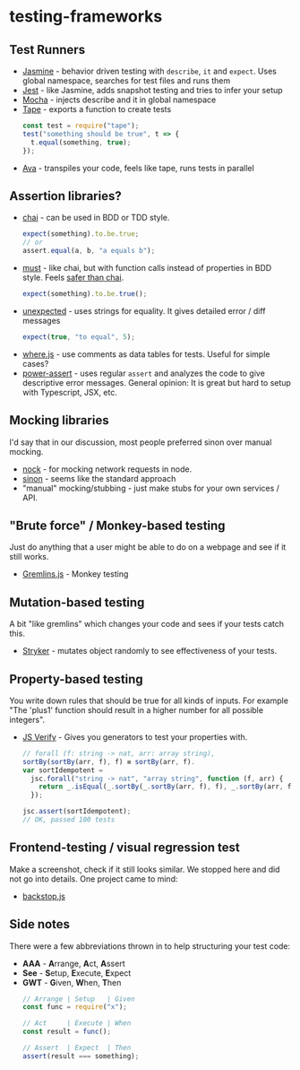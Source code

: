 # testing-frameworks

## Test Runners
* [Jasmine](https://jasmine.github.io/) - behavior driven testing with `describe`, `it` and `expect`. Uses global 
namespace, searches for test files and runs them
* [Jest](https://facebook.github.io/jest/) - like Jasmine, adds snapshot testing and tries to infer your setup
* [Mocha](http://mochajs.org/) - injects describe and it in global namespace
* [Tape](https://github.com/substack/tape) - exports a function to create tests
  ```javascript
  const test = require("tape");
  test("something should be true", t => {
    t.equal(something, true);
  });
  ```
* [Ava](https://github.com/avajs/ava) - transpiles your code, feels like tape, runs tests in parallel

## Assertion libraries?
* [chai](http://chaijs.com/) - can be used in BDD or TDD style. 
  ```javascript
  expect(something).to.be.true;
  // or
  assert.equal(a, b, "a equals b");
  ```
* [must](https://github.com/moll/js-must) - like chai, but with function calls instead of properties in BDD style. Feels
[safer than chai](https://github.com/moll/js-must#asserting-on-property-access).
  ```javascript
  expect(something).to.be.true();
  ```
* [unexpected](http://unexpected.js.org/) - uses strings for equality. It gives detailed error / diff messages
  ```javascript
  expect(true, "to equal", 5);
  ```
* [where.js](https://github.com/dfkaye/where.js) - use comments as data tables for tests. Useful for simple cases?
* [power-assert](https://github.com/power-assert-js/power-assert) - uses regular `assert` and analyzes the code to give 
descriptive error messages. General opinion: It is great but hard to setup with Typescript, JSX, etc.

## Mocking libraries
I'd say that in our discussion, most people preferred sinon over manual mocking.

* [nock](https://github.com/node-nock/nock) - for mocking network requests in node.
* [sinon](http://sinonjs.org/) - seems like the standard approach
* "manual" mocking/stubbing - just make stubs for your own services / API.

## "Brute force" / Monkey-based testing
Just do anything that a user might be able to do on a webpage and see if it still works.
* [Gremlins.js](https://github.com/marmelab/gremlins.js) - Monkey testing

## Mutation-based testing
A bit "like gremlins" which changes your code and sees if your tests catch this.
* [Stryker](http://stryker-mutator.github.io/) - mutates object randomly to see effectiveness of your tests.

## Property-based testing
You write down rules that should be true for all kinds of inputs. For example "The 'plus1' function should result in a 
higher number for all possible integers".
* [JS Verify](http://jsverify.github.io/) - Gives you generators to test your properties with.
  ```javascript
  // forall (f: string -> nat, arr: array string),
  sortBy(sortBy(arr, f), f) ≡ sortBy(arr, f).
  var sortIdempotent =
    jsc.forall("string -> nat", "array string", function (f, arr) {
      return _.isEqual(_.sortBy(_.sortBy(arr, f), f), _.sortBy(arr, f));
    });
  
  jsc.assert(sortIdempotent);
  // OK, passed 100 tests
  ```

## Frontend-testing / visual regression test
Make a screenshot, check if it still looks similar. We stopped here and did not go into details. One project came to 
mind:
* [backstop.js](https://github.com/garris/BackstopJS)

## Side notes
There were a few abbreviations thrown in to help structuring your test code:

* **AAA** - **A**rrange, **A**ct, **A**ssert
* **See** - **S**etup, **E**xecute, **E**xpect
* **GWT** - **G**iven, **W**hen, **T**hen
  ```javascript
  // Arrange | Setup   | Given
  const func = require("x");
  
  // Act     | Execute | When
  const result = func();
  
  // Assert  | Expect  | Then
  assert(result === something);
  ```

